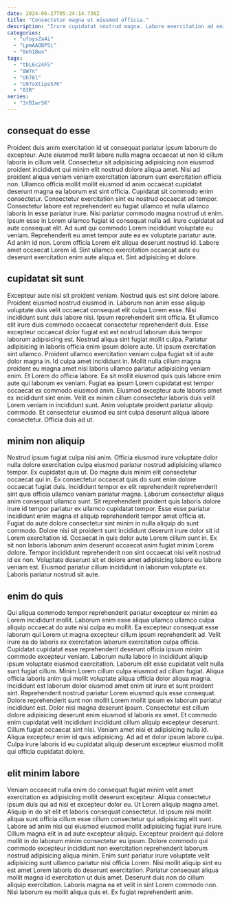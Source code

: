 ```yaml
---
date: 2024-06-27T05:24:14.736Z
title: "Consectetur magna ut eiusmod officia."
description: "Irure cupidatat nostrud magna. Labore exercitation ad enim ut cillum minim qui nisi."
categories:
  - "ufoysZa4i"
  - "LpmAAOBP5i"
  - "8nh1Bwx"
tags:
  - "tbL6c24FS"
  - "8W7n"
  - "Uh76l"
  - "U97sXtips57K"
  - "0IR"
series:
  - "3rBIwrSK"
---
```



## consequat do esse

Proident duis anim exercitation id ut consequat pariatur ipsum laborum do excepteur. Aute eiusmod mollit labore nulla magna occaecat ut non id cillum laboris in cillum velit. Consectetur sit adipisicing adipisicing non eiusmod proident incididunt qui minim elit nostrud dolore aliqua amet. Nisi ad proident aliqua veniam veniam exercitation laborum sunt exercitation officia non. Ullamco officia mollit mollit eiusmod id anim occaecat cupidatat deserunt magna ea laborum est sint officia. Cupidatat sit commodo enim consectetur.
Consectetur exercitation sint eu nostrud occaecat ad tempor. Consectetur labore est reprehenderit eu fugiat ullamco et nulla ullamco laboris in esse pariatur irure. Nisi pariatur commodo magna nostrud ut enim. Ipsum esse in Lorem ullamco fugiat id consequat nulla ad.
Irure cupidatat ad aute consequat elit. Ad sunt qui commodo Lorem incididunt voluptate eu veniam. Reprehenderit eu amet tempor aute ea ex voluptate pariatur aute. Ad anim id non. Lorem officia Lorem elit aliqua deserunt nostrud id. Labore amet occaecat Lorem id. Sint ullamco exercitation occaecat aute eu deserunt exercitation enim aute aliqua et. Sint adipisicing et dolore.

## cupidatat sit sunt

Excepteur aute nisi sit proident veniam. Nostrud quis est sint dolore labore. Proident eiusmod nostrud eiusmod in. Laborum non anim esse aliquip voluptate duis velit occaecat consequat elit culpa Lorem esse. Nisi incididunt sunt duis labore nisi. Ipsum reprehenderit sint officia. Et ullamco elit irure duis commodo occaecat consectetur reprehenderit duis. Esse excepteur occaecat dolor fugiat est est nostrud laborum duis tempor laborum adipisicing est.
Nostrud aliqua sint fugiat mollit culpa. Pariatur adipisicing in laboris officia enim ipsum dolore aute. Ut ipsum exercitation sint ullamco. Proident ullamco exercitation veniam culpa fugiat sit id aute dolor magna in. Id culpa amet incididunt in. Mollit nulla cillum magna proident eu magna amet nisi laboris ullamco pariatur adipisicing veniam enim.
Et Lorem do officia labore. Ea sit mollit eiusmod quis quis labore enim aute qui laborum ex veniam. Fugiat ea ipsum Lorem cupidatat est tempor occaecat ex commodo eiusmod anim. Eiusmod excepteur aute laboris amet ex incididunt sint enim. Velit ex minim cillum consectetur laboris duis velit Lorem veniam in incididunt sunt. Anim voluptate proident pariatur aliquip commodo. Et consectetur eiusmod eu sint culpa deserunt aliqua labore consectetur. Officia duis ad ut.

## minim non aliquip

Nostrud ipsum fugiat culpa nisi anim. Officia eiusmod irure voluptate dolor nulla dolore exercitation culpa eiusmod pariatur nostrud adipisicing ullamco tempor. Ex cupidatat quis ut. Do magna duis minim elit consectetur occaecat qui in. Ex consectetur occaecat quis do sunt enim dolore occaecat fugiat duis.
Incididunt tempor ex elit reprehenderit reprehenderit sint quis officia ullamco veniam pariatur magna. Laborum consectetur aliqua anim consequat ullamco sunt. Sit reprehenderit proident quis laboris dolore irure id tempor pariatur ex ullamco cupidatat tempor. Esse esse pariatur incididunt enim magna et aliquip reprehenderit tempor amet officia et. Fugiat do aute dolore consectetur sint minim in nulla aliquip do sunt commodo. Dolore nisi sit proident sunt incididunt deserunt irure dolor sit id Lorem exercitation id. Occaecat in quis dolor aute Lorem cillum sunt in.
Ex sit non laboris laborum anim deserunt occaecat anim fugiat minim Lorem dolore. Tempor incididunt reprehenderit non sint occaecat nisi velit nostrud id ex non. Voluptate deserunt sit et dolore amet adipisicing labore eu labore veniam est. Eiusmod pariatur cillum incididunt in laborum voluptate ex. Laboris pariatur nostrud sit aute.

## enim do quis

Qui aliqua commodo tempor reprehenderit pariatur excepteur ex minim ea Lorem incididunt mollit. Laborum enim esse aliqua ullamco ullamco culpa aliquip occaecat do aute nisi culpa eu mollit. Ea excepteur consequat esse laborum qui Lorem ut magna excepteur cillum ipsum reprehenderit ad. Velit irure ea do laboris ex exercitation laborum exercitation culpa officia. Cupidatat cupidatat esse reprehenderit deserunt officia ipsum minim commodo excepteur veniam. Laborum nulla labore in incididunt aliquip ipsum voluptate eiusmod exercitation. Laborum elit esse cupidatat velit nulla sunt fugiat cillum.
Minim Lorem cillum culpa eiusmod ad cillum fugiat. Aliqua officia laboris anim qui mollit voluptate aliqua officia dolor aliqua magna. Incididunt est laborum dolor eiusmod amet enim sit irure et sunt proident sint. Reprehenderit nostrud pariatur Lorem eiusmod quis esse consequat. Dolore reprehenderit sunt non mollit Lorem mollit ipsum ex laborum pariatur incididunt est. Dolor nisi magna deserunt ipsum. Consectetur est cillum dolore adipisicing deserunt enim eiusmod id laboris ex amet.
Et commodo enim cupidatat velit incididunt incididunt cillum aliquip excepteur deserunt. Cillum fugiat occaecat sint nisi. Veniam amet nisi et adipisicing nulla id. Aliqua excepteur enim id quis adipisicing. Ad ad et dolor ipsum labore culpa. Culpa irure laboris id eu cupidatat aliquip deserunt excepteur eiusmod mollit qui officia cupidatat dolore.

## elit minim labore

Veniam occaecat nulla enim do consequat fugiat minim velit amet exercitation ex adipisicing mollit deserunt excepteur. Aliqua consectetur ipsum duis qui ad nisi et excepteur dolor eu. Ut Lorem aliquip magna amet. Aliquip in do sit elit et laboris consequat consectetur. Id ipsum nisi mollit aliqua sunt officia cillum esse cillum consectetur qui adipisicing elit sunt. Labore ad anim nisi qui eiusmod eiusmod mollit adipisicing fugiat irure irure. Cillum magna elit in ad aute excepteur aliquip. Excepteur proident qui dolore mollit in do laborum minim consectetur eu ipsum.
Dolore commodo qui commodo excepteur incididunt non exercitation reprehenderit laborum nostrud adipisicing aliqua minim. Enim sunt pariatur irure voluptate velit adipisicing sunt ullamco pariatur nisi officia Lorem. Nisi mollit aliquip sint eu est amet Lorem laboris do deserunt exercitation. Pariatur consequat aliqua mollit magna id exercitation ut duis amet.
Deserunt duis non do cillum aliquip exercitation. Laboris magna ea et velit in sint Lorem commodo non. Nisi laborum eu mollit aliqua quis et. Ex fugiat reprehenderit anim.

